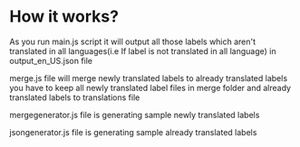 # How it works?
As you run main.js script it will output all those labels which aren't translated in all languages(i.e If label is not translated in all language) in output_en_US.json file

merge.js file will merge newly translated labels to  already translated labels
you have to keep all newly translated label files in merge folder and already translated labels to translations file

mergegenerator.js file is generating sample newly translated labels

jsongenerator.js file is generating sample already translated labels


